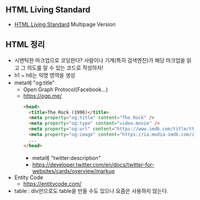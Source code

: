 ## HTML Living Standard

- [HTML Living Standard](https://html.spec.whatwg.org/) Multipage Version

## HTML 정리

- 시멘틱한 마크업으로 코딩한다? 사람이나 기계(특히 검색엔진)가 해당 마크업을 읽고 그 의도를 알 수 있는 코드로 작성하자!
- h1 ~ h6는 익명 영역을 생성
- meta에 "og:title"
  - Open Graph Protocol(Facebook...)
  - https://ogp.me/
    ```html
    <head>
      <title>The Rock (1996)</title>
      <meta property="og:title" content="The Rock" />
      <meta property="og:type" content="video.movie" />
      <meta property="og:url" content="https://www.imdb.com/title/tt0117500/" />
      <meta property="og:image" content="https://ia.media-imdb.com/images/rock.jpg" />
      ...
    </head>
    ```
    - meta에 "twitter:description"
    - https://developer.twitter.com/en/docs/twitter-for-websites/cards/overview/markup
- Entity Code
  - https://entitycode.com/
- table : div만으로도 table을 만들 수도 있으나 요즘은 사용하지 않는다.
